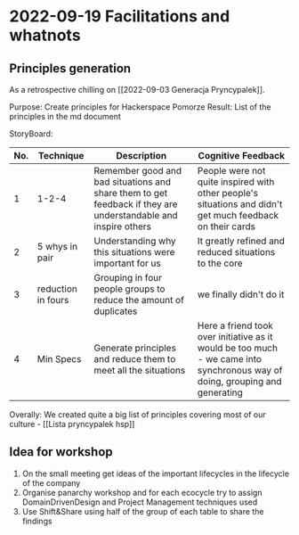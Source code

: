 # 2022-09-19 Facilitations and whatnots

## Principles generation

As a retrospective chilling on [[2022-09-03 Generacja Pryncypalek]].

Purpose: Create principles for Hackerspace Pomorze
Result: List of the principles in the md document

StoryBoard:

| No. | Technique          | Description                                                                                                   | Cognitive Feedback                                                                                                          |
| --  | --                 | --                                                                                                            | --                                                                                                                          |
| 1   | 1-2-4              | Remember good and bad situations and share them to get feedback if they are understandable and inspire others | People were not quite inspired with other people's situations and didn't get much feedback on their cards                   |
| 2   | 5 whys in pair     | Understanding why this situations were important for us                                                       | It greatly refined and reduced situations to the core                                                                       |
| 3   | reduction in fours | Grouping in four people groups to reduce the amount of duplicates                                             | we finally didn't do it                                                                                                     |
| 4   | Min Specs          | Generate principles and reduce them to meet all the situations                                                | Here a friend took over initiative as it would be too much - we came into synchronous way of doing, grouping and generating |

Overally:
We created quite a big list of principles covering most of our culture - [[Lista pryncypalek hsp]]

## Idea for workshop

1. On the small meeting get ideas of the important lifecycles in the lifecycle of the company
2. Organise panarchy workshop and for each ecocycle try to assign DomainDrivenDesign and Project Management techniques used
3. Use Shift&Share using half of the group of each table to share the findings
